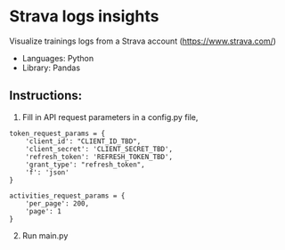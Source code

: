 # Strava logs insights
Visualize trainings logs from a Strava account (https://www.strava.com/)

* Languages: Python
* Library: Pandas

## Instructions:
1. Fill in API request parameters in a config.py file, 
```
token_request_params = {
    'client_id': "CLIENT_ID_TBD",
    'client_secret': 'CLIENT_SECRET_TBD',
    'refresh_token': 'REFRESH_TOKEN_TBD',
    'grant_type': "refresh_token",
    'f': 'json'
}

activities_request_params = {
    'per_page': 200,
    'page': 1
}
```
2. Run main.py